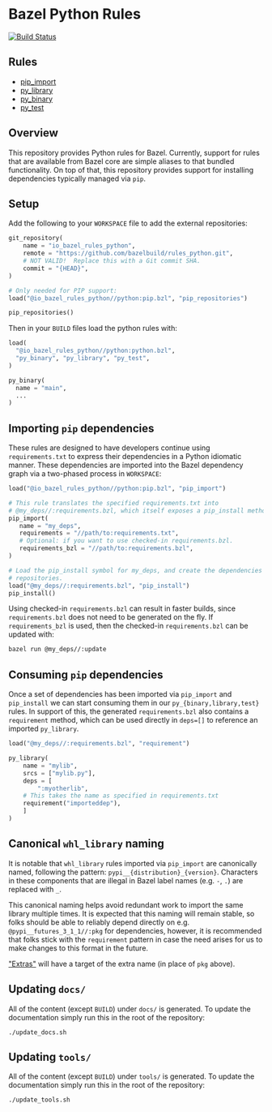 # Bazel Python Rules

[![Build Status](https://ci.bazel.io/buildStatus/icon?job=rules_python)](https://ci.bazel.io/job/rules_python)

## Rules

* [pip_import](docs/python/pip.md#pip_import)
* [py_library](docs/python/python.md#py_library)
* [py_binary](docs/python/python.md#py_binary)
* [py_test](docs/python/python.md#py_test)

## Overview

This repository provides Python rules for Bazel.  Currently, support for
rules that are available from Bazel core are simple aliases to that bundled
functionality.  On top of that, this repository provides support for installing
dependencies typically managed via `pip`.

## Setup

Add the following to your `WORKSPACE` file to add the external repositories:

```python
git_repository(
    name = "io_bazel_rules_python",
    remote = "https://github.com/bazelbuild/rules_python.git",
    # NOT VALID!  Replace this with a Git commit SHA.
    commit = "{HEAD}",
)

# Only needed for PIP support:
load("@io_bazel_rules_python//python:pip.bzl", "pip_repositories")

pip_repositories()
```

Then in your `BUILD` files load the python rules with:

``` python
load(
  "@io_bazel_rules_python//python:python.bzl",
  "py_binary", "py_library", "py_test",
)

py_binary(
  name = "main",
  ...
)
```

## Importing `pip` dependencies

These rules are designed to have developers continue using `requirements.txt`
to express their dependencies in a Python idiomatic manner.  These dependencies
are imported into the Bazel dependency graph via a two-phased process in
`WORKSPACE`:

```python
load("@io_bazel_rules_python//python:pip.bzl", "pip_import")

# This rule translates the specified requirements.txt into
# @my_deps//:requirements.bzl, which itself exposes a pip_install method.
pip_import(
   name = "my_deps",
   requirements = "//path/to:requirements.txt",
   # Optional: if you want to use checked-in requirements.bzl.
   requirements_bzl = "//path/to:requirements.bzl",
)

# Load the pip_install symbol for my_deps, and create the dependencies'
# repositories.
load("@my_deps//:requirements.bzl", "pip_install")
pip_install()
```

Using checked-in `requirements.bzl` can result in faster builds, since `requirements.bzl` does
not need to be generated on the fly.  If `requirements_bzl` is used, then the checked-in
`requirements.bzl` can be updated with:

```sh
bazel run @my_deps//:update
```

## Consuming `pip` dependencies

Once a set of dependencies has been imported via `pip_import` and `pip_install`
we can start consuming them in our `py_{binary,library,test}` rules.  In support
of this, the generated `requirements.bzl` also contains a `requirement` method,
which can be used directly in `deps=[]` to reference an imported `py_library`.

```python
load("@my_deps//:requirements.bzl", "requirement")

py_library(
    name = "mylib",
    srcs = ["mylib.py"],
    deps = [
        ":myotherlib",
	# This takes the name as specified in requirements.txt
	requirement("importeddep"),
    ]
)
```

## Canonical `whl_library` naming

It is notable that `whl_library` rules imported via `pip_import` are canonically
named, following the pattern: `pypi__{distribution}_{version}`.  Characters in
these components that are illegal in Bazel label names (e.g. `-`, `.`) are
replaced with `_`.

This canonical naming helps avoid redundant work to import the same library
multiple times.  It is expected that this naming will remain stable, so folks
should be able to reliably depend directly on e.g. `@pypi__futures_3_1_1//:pkg`
for dependencies, however, it is recommended that folks stick with the
`requirement` pattern in case the need arises for us to make changes to this
format in the future.

["Extras"](
https://packaging.python.org/tutorials/installing-packages/#installing-setuptools-extras)
will have a target of the extra name (in place of `pkg` above).

## Updating `docs/`

All of the content (except `BUILD`) under `docs/` is generated.  To update the
documentation simply run this in the root of the repository:
```shell
./update_docs.sh
```

## Updating `tools/`

All of the content (except `BUILD`) under `tools/` is generated.  To update the
documentation simply run this in the root of the repository:
```shell
./update_tools.sh
```
